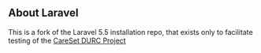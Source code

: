 

## About Laravel

This is a fork of the Laravel 5.5 installation repo, that exists only to facilitate testing of the [CareSet DURC Project](https://github.com/CareSet/DURC/)
